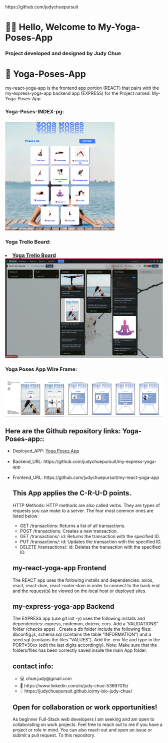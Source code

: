 <html>https://github.com/judychuepursuit  </head>

<!DOCTYPE html>
<html>
  <head>
   <h1>🧘‍♀️ Hello, Welcome to My-Yoga-Poses-App</h1>
<h3>Project developed and designed by Judy Chue</h3>
  </head>
  <body>
    <h1>🙏 Yoga-Poses-App</h1>
    <p>
my-react-yoga-app is the frontend app portion (REACT) that pairs with the my-express-yoga-app backend app (EXPRESS) for the Project named:
My-Yoga-Poses-App

<h3>Yoga-Poses-INDEX-pg:<h3> 
<img alt="my-yoga-poses-app Index page" 
src="controller/frnt_end yoga INDEX.png" width="350"></img>
<br> 
<h3>Yoga Trello Board:<h3>
<li><a href="https://trello.com/invite/b/JcA1OfV8/ATTIb167442d5c2a627dfdef4f59ca4fb326891AB3C0/mod-4-my-yoga-app">
Yoga Trello Board</a></li>
<img alt="YOGA-TRELLO BOARD" src="controller/yoga- TRELLO.png" width="550"></img>

<h3>Yoga Poses App Wire Frame:<h3> 
<img alt="YOGA APP_WIRE FRAME" src="controller/yoga_poses app lab wireframe_8.21.23 2 1.png" width="550"></img>

<h2> Here are the Github repository links: Yoga-Poses-app::</h2>
      <ul>
           <li>Deployed_APP: <a href= https://my-react-yoga-app.onrender.com>Yoga Poses App</a></li>
<br>
        <li>Backend_URL: https://github.com/judychuepursuit/my-express-yoga-app</li>
<br>
        <li>Frontend_URL: https://github.com/judychuepursuit/my-react-yoga-app</li>

<h2> This App applies the C-R-U-D points.</h2>
<p>HTTP Methods: HTTP methods are also called verbs. They are types of requests you can make to a server. The four most common ones are listed below:</p>
<ul>
      <li>GET /transactions: Returns a list of all transactions.</li>
      <li>POST /transactions: Creates a new transaction.</li>
      <li>GET /transactions/: id: Returns the transaction with the specified ID.</li>
      <li>PUT /transactions/: id: Updates the transaction with the specified ID.</li>
      <li>DELETE /transactions/: id: Deletes the transaction with the specified ID.</li>
</ul>
<h2>my-react-yoga-app Frontend</h2>
<p>
  The REACT app uses the following installs and dependencies: axios, react, react-dom, react-router-dom in order to connect to the back end and the request(s) be viewed on the local host or deployed sites.
<br>
  <h2>my-express-yoga-app Backend</h2>
The EXPRESS app (use git init -y) uses the following installs and dependencies: express, nodemon, dotenv, cors. Add a ‘VALIDATIONS” folder (checks apps) . 
Create a db folder include the following files: dbconfig.js, schema.sql (contains the table “INFORMATION”) and a seed.sql (contains the files “VALUES”).
Add the .env file and type in the PORT=30xx (edit the last digits accordingly). 
Note: Make sure that the folders/files has been correctly saved inside the main App folder.  
  <h2>contact info:</h2>
<ul>
    <li>💻  chue.judy@gmail.com</li>
    <li>💟  https://www.linkedin.com/in/judy-chue-53697015/</li>
    <li>💡  https://judychuepursuit.github.io/my-bio-judy-chue/</li>
</ul>
</p>
<h2> Open for collaboration or work opportunities!</h2>
<p>
As beginner Full-Stack web developers I am seeking and am open to collaborating on work projects. Feel free to reach out to me if you have a project or role in mind. You can also reach out and open an issue or submit a pull request. To this repository.</p>

